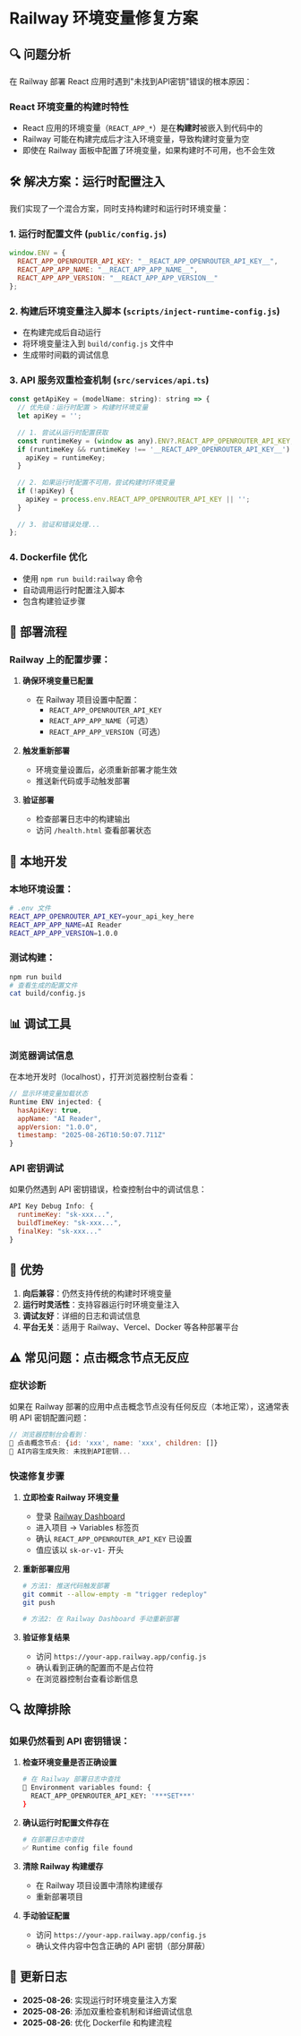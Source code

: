 # Railway 环境变量修复方案

## 🔍 问题分析

在 Railway 部署 React 应用时遇到"未找到API密钥"错误的根本原因：

### React 环境变量的构建时特性
- React 应用的环境变量（`REACT_APP_*`）是在**构建时**被嵌入到代码中的
- Railway 可能在构建完成后才注入环境变量，导致构建时变量为空
- 即使在 Railway 面板中配置了环境变量，如果构建时不可用，也不会生效

## 🛠️ 解决方案：运行时配置注入

我们实现了一个混合方案，同时支持构建时和运行时环境变量：

### 1. 运行时配置文件 (`public/config.js`)
```javascript
window.ENV = {
  REACT_APP_OPENROUTER_API_KEY: "__REACT_APP_OPENROUTER_API_KEY__",
  REACT_APP_APP_NAME: "__REACT_APP_APP_NAME__",
  REACT_APP_APP_VERSION: "__REACT_APP_APP_VERSION__"
};
```

### 2. 构建后环境变量注入脚本 (`scripts/inject-runtime-config.js`)
- 在构建完成后自动运行
- 将环境变量注入到 `build/config.js` 文件中
- 生成带时间戳的调试信息

### 3. API 服务双重检查机制 (`src/services/api.ts`)
```javascript
const getApiKey = (modelName: string): string => {
  // 优先级：运行时配置 > 构建时环境变量
  let apiKey = '';
  
  // 1. 尝试从运行时配置获取
  const runtimeKey = (window as any).ENV?.REACT_APP_OPENROUTER_API_KEY;
  if (runtimeKey && runtimeKey !== '__REACT_APP_OPENROUTER_API_KEY__') {
    apiKey = runtimeKey;
  }
  
  // 2. 如果运行时配置不可用，尝试构建时环境变量
  if (!apiKey) {
    apiKey = process.env.REACT_APP_OPENROUTER_API_KEY || '';
  }
  
  // 3. 验证和错误处理...
};
```

### 4. Dockerfile 优化
- 使用 `npm run build:railway` 命令
- 自动调用运行时配置注入脚本
- 包含构建验证步骤

## 🚀 部署流程

### Railway 上的配置步骤：

1. **确保环境变量已配置**
   - 在 Railway 项目设置中配置：
     - `REACT_APP_OPENROUTER_API_KEY`
     - `REACT_APP_APP_NAME`（可选）
     - `REACT_APP_APP_VERSION`（可选）

2. **触发重新部署**
   - 环境变量设置后，必须重新部署才能生效
   - 推送新代码或手动触发部署

3. **验证部署**
   - 检查部署日志中的构建输出
   - 访问 `/health.html` 查看部署状态

## 🔧 本地开发

### 本地环境设置：
```bash
# .env 文件
REACT_APP_OPENROUTER_API_KEY=your_api_key_here
REACT_APP_APP_NAME=AI Reader
REACT_APP_APP_VERSION=1.0.0
```

### 测试构建：
```bash
npm run build
# 查看生成的配置文件
cat build/config.js
```

## 📊 调试工具

### 浏览器调试信息
在本地开发时（localhost），打开浏览器控制台查看：
```javascript
// 显示环境变量加载状态
Runtime ENV injected: {
  hasApiKey: true,
  appName: "AI Reader",
  appVersion: "1.0.0",
  timestamp: "2025-08-26T10:50:07.711Z"
}
```

### API 密钥调试
如果仍然遇到 API 密钥错误，检查控制台中的调试信息：
```javascript
API Key Debug Info: {
  runtimeKey: "sk-xxx...",
  buildTimeKey: "sk-xxx...",
  finalKey: "sk-xxx..."
}
```

## 🎯 优势

1. **向后兼容**：仍然支持传统的构建时环境变量
2. **运行时灵活性**：支持容器运行时环境变量注入
3. **调试友好**：详细的日志和调试信息
4. **平台无关**：适用于 Railway、Vercel、Docker 等各种部署平台

## ⚠️ 常见问题：点击概念节点无反应

### 症状诊断
如果在 Railway 部署的应用中点击概念节点没有任何反应（本地正常），这通常表明 API 密钥配置问题：

```javascript
// 浏览器控制台会看到：
🎯 点击概念节点: {id: 'xxx', name: 'xxx', children: []}
🚨 AI内容生成失败: 未找到API密钥...
```

### 快速修复步骤

1. **立即检查 Railway 环境变量**
   - 登录 [Railway Dashboard](https://railway.app)
   - 进入项目 → Variables 标签页
   - 确认 `REACT_APP_OPENROUTER_API_KEY` 已设置
   - 值应该以 `sk-or-v1-` 开头

2. **重新部署应用**
   ```bash
   # 方法1: 推送代码触发部署
   git commit --allow-empty -m "trigger redeploy"
   git push

   # 方法2: 在 Railway Dashboard 手动重新部署
   ```

3. **验证修复结果**
   - 访问 `https://your-app.railway.app/config.js`
   - 确认看到正确的配置而不是占位符
   - 在浏览器控制台查看诊断信息

## 🔍 故障排除

### 如果仍然看到 API 密钥错误：

1. **检查环境变量是否正确设置**
   ```bash
   # 在 Railway 部署日志中查找
   🔑 Environment variables found: {
     REACT_APP_OPENROUTER_API_KEY: '***SET***'
   }
   ```

2. **确认运行时配置文件存在**
   ```bash
   # 在部署日志中查找
   ✅ Runtime config file found
   ```

3. **清除 Railway 构建缓存**
   - 在 Railway 项目设置中清除构建缓存
   - 重新部署项目

4. **手动验证配置**
   - 访问 `https://your-app.railway.app/config.js`
   - 确认文件内容中包含正确的 API 密钥（部分屏蔽）

## 📝 更新日志

- **2025-08-26**: 实现运行时环境变量注入方案
- **2025-08-26**: 添加双重检查机制和详细调试信息
- **2025-08-26**: 优化 Dockerfile 和构建流程